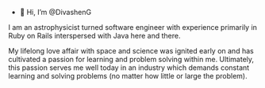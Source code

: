 - 👋 Hi, I’m @DivashenG

I am an astrophysicist turned software engineer with experience primarily in Ruby on Rails interspersed with Java here and there. 

My lifelong love affair with space and science was ignited early on and has cultivated a passion for learning and problem solving within me. Ultimately, this passion serves me well today in an industry which demands constant learning and solving problems (no matter how little or large the problem).


